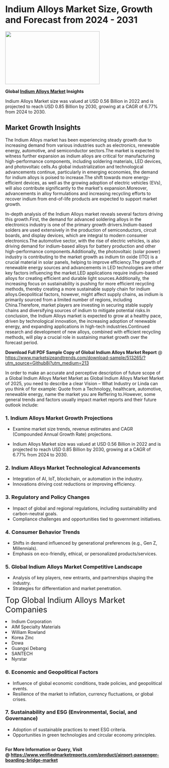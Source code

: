 <H1>Indium Alloys Market Size, Growth and Forecast from 2024 - 2031</H1><img class="aligncenter size-medium wp-image-584254" src="https://thirdeyenews.in/wp-content/uploads/2024/09/Global-Market-Research-300x168.jpeg" alt="" width="300" height="168" /><p><strong>Global&nbsp;<a href="https://www.marketsizeandtrends.com/download-sample/513265/?utm_source=Github8j?utm_medium=213">Indium Alloys Market</a> Insights</strong></p><p>Indium Alloys Market size was valued at USD 0.56 Billion in 2022 and is projected to reach USD 0.85 Billion by 2030, growing at a CAGR of 6.77% from 2024 to 2030.</p><p><h2>Market Growth Insights</h2> <p>The Indium Alloys market has been experiencing steady growth due to increasing demand from various industries such as electronics, renewable energy, automotive, and semiconductor sectors.The market is expected to witness further expansion as indium alloys are critical for manufacturing high-performance components, including soldering materials, LED devices, and photovoltaic cells.As global industrialization and technological advancements continue, particularly in emerging economies, the demand for indium alloys is poised to increase.The shift towards more energy-efficient devices, as well as the growing adoption of electric vehicles (EVs), will also contribute significantly to the market's expansion.Moreover, advancements in alloy formulations and increasing recycling efforts to recover indium from end-of-life products are expected to support market growth.</p> <p>In-depth analysis of the Indium Alloys market reveals several factors driving this growth.First, the demand for advanced soldering alloys in the electronics industry is one of the primary growth drivers.Indium-based solders are used extensively in the production of semiconductors, circuit boards, and display devices, which are integral to modern consumer electronics.The automotive sector, with the rise of electric vehicles, is also driving demand for indium-based alloys for battery production and other high-performance components.Additionally, the photovoltaic (solar power) industry is contributing to the market growth as indium tin oxide (ITO) is a crucial material in solar panels, helping to improve efficiency.The growth of renewable energy sources and advancements in LED technologies are other key factors influencing the market.LED applications require indium-based alloys for creating efficient and durable light sources.Additionally, the increasing focus on sustainability is pushing for more efficient recycling methods, thereby creating a more sustainable supply chain for indium alloys.Geopolitical factors, however, might affect supply chains, as indium is primarily sourced from a limited number of regions, including China.Therefore, market players are investing in securing stable supply chains and diversifying sources of indium to mitigate potential risks.In conclusion, the Indium Alloys market is expected to grow at a healthy pace, driven by technological innovation, the increasing adoption of renewable energy, and expanding applications in high-tech industries.Continued research and development of new alloys, combined with efficient recycling methods, will play a crucial role in sustaining market growth over the forecast period.</p> <p><span class=""><strong>Download Full PDF Sample Copy of Global Indium Alloys Market Report</strong> @ <a href="https://www.marketsizeandtrends.com/download-sample/513265/?utm_source=Github8j?utm_medium=213" target="_blank">https://www.marketsizeandtrends.com/download-sample/513265/?utm_source=Github8j?utm_medium=213</a></span></p><p>In order to make an accurate and perceptive description of future scope of a Global&nbsp;Indium Alloys Market Market as Global&nbsp;Indium Alloys Market Market of 2025, you need to describe a clear Vision &ndash; What Industry or Linda can you think of for example: Quote from a Technology, healthcare, automotive, renewable energy, name the market you are Reffering to.However, some general trends and factors usually impact market reports and their future outlook include:</p><h3>1.&nbsp;<strong>Indium Alloys Market Growth Projections</strong></h3><ul><li>Examine market size trends, revenue estimates and CAGR (Compounded Annual Growth Rate) projections.</li><li><p>Indium Alloys Market size was valued at USD 0.56 Billion in 2022 and is projected to reach USD 0.85 Billion by 2030, growing at a CAGR of 6.77% from 2024 to 2030.</p></li></ul><h3>2.&nbsp;<strong>Indium Alloys Market Technological Advancements</strong></h3><ul><li>Integration of AI, IoT, blockchain, or automation in the industry.</li><li>Innovations driving cost reductions or improving efficiency.</li></ul><h3>3.&nbsp;<strong>Regulatory and Policy Changes</strong></h3><ul><li>Impact of global and regional regulations, including sustainability and carbon-neutral goals.</li><li>Compliance challenges and opportunities tied to government initiatives.</li></ul><h3>4.&nbsp;<strong>Consumer Behavior Trends</strong></h3><ul><li>Shifts in demand influenced by generational preferences (e.g., Gen Z, Millennials).</li><li>Emphasis on eco-friendly, ethical, or personalized products/services.</li></ul><h3>5.&nbsp;<strong>Global Indium Alloys Market Competitive Landscape</strong></h3><ul><li>Analysis of key players, new entrants, and partnerships shaping the industry.</li><li>Strategies for differentiation and market penetration.</li></ul><p data-pm-slice="1 1 []"><span style="color: inherit; font-family: inherit; font-size: 25px;">Top Global Indium Alloys Market Companies</span></p><div class="" data-test-id=""><p><li>Indium Corporation</li><li> AIM Specialty Materials</li><li> William Rowland</li><li> Korea Zinc</li><li> Dowa</li><li> Guangxi Debang</li><li> SANTECH</li><li> Nyrstar</li></p></div><h3>6.&nbsp;<strong>Economic and Geopolitical Factors</strong></h3><ul><li>Influence of global economic conditions, trade policies, and geopolitical events.</li><li>Resilience of the market to inflation, currency fluctuations, or global crises.</li></ul><h3>7.&nbsp;<strong>Sustainability and ESG (Environmental, Social, and Governance)</strong></h3><ul><li>Adoption of sustainable practices to meet ESG criteria.</li><li>Opportunities in green technologies and circular economy principles.</li></ul><h2><strong style="font-size: 14px;">For More Information or Query, Visit @&nbsp;</strong><a style="background-color: #ffffff; font-size: 14px;" href="https://www.marketsizeandtrends.com/report/indium-alloys-market/" target="_blank">https://www.verifiedmarketreports.com/product/airport-passenger-boarding-bridge-market</a></h2>